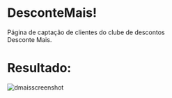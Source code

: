# DesconteMais!
 <p>
  Página de captação de clientes do clube de descontos <br>
  Desconte Mais.
</p>
<h1>Resultado: </h1>

![dmaisscreenshot](https://user-images.githubusercontent.com/81549048/135841603-7ce53eab-4384-4f3a-ba3d-14218ca9f9b8.png)
